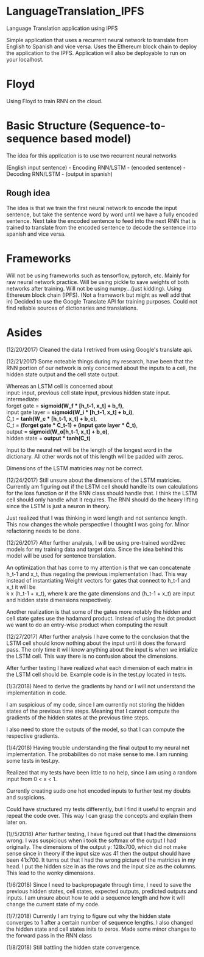 # LanguageTranslation_IPFS

Language Translation application using IPFS

Simple application that uses a recurrent neural network to translate from English to Spanish and vice versa.
Uses the Ethereum block chain to deploy the application to the IPFS.
Application will also be deployable to run on your localhost.

# Floyd

Using Floyd to train RNN on the cloud.

# Basic Structure (Sequence-to-sequence based model)

The idea for this application is to use two recurrent neural networks

(English input sentence) - Encoding RNN/LSTM - (encoded sentence) - Decoding RNN/LSTM - (output in spanish)

## Rough idea

The idea is that we train the first neural network to encode the input sentence, but take the sentence word by word until we have a fully encoded sentence. Next take the encoded sentence to feed into the next RNN that is trained to translate from the encoded sentence to decode the sentence into spanish and vice versa.

# Frameworks

Will not be using frameworks such as tensorflow, pytorch, etc.
Mainly for raw neural network practice.
Will be using pickle to save weights of both networks after training.
Will not be using numpy...(just kidding).
Using Ethereum block chain (IPFS). (Not a framework but might as well add that in)
Decided to use the Google Translate API for training purposes. Could not find reliable sources of dictionaries and translations.

# Asides
(12/20/2017)
Cleaned the data I retrived from using Google's translate api.

(12/21/2017)
Some noteable things during my research, have been that the RNN portion of our network is only concerned about the inputs to a cell, the hidden state output and the cell state output.

Whereas an LSTM cell is concerned about <br />
input: input, previous cell state input, previous hidden state input. <br />
intermediate: <br />
			  forget gate = **sigmoid(W_f * [h_t-1, x_t] + b_f)**, <br />
			  input gate layer = **sigmoid(W_i * [h_t-1, x_t] + b_i)**, <br />
			  C̃_t = **tanh(W_c * [h_t-1, x_t] + b_c)**, <br />
			  C_t = **(forget gate * C_t-1) + (input gate layer * C̃_t)**, <br />
			  output = **sigmoid(W_o[h_t-1, x_t] + b_o)**, <br />
			  hidden state = **output * tanh(C_t)**

Input to the neural net will be the length of the longest word in the dictionary. All other words not of this length
will be padded with zeros.

Dimensions of the LSTM matricies may not be correct.

(12/24/2017)
Still unsure about the dimensions of the LSTM matricies.
Currently am figuring out if the LSTM cell should handle its own calculations for the loss function or if the RNN class should handle that. I think the LSTM cell should only handle what it requires. The RNN should do the heavy lifting since the LSTM is just a neuron in theory.

Just realized that I was thinking in word length and not sentence length. This now changes the whole perspective I thought I was going for. Minor refactoring needs to be done.

(12/26/2017)
After further analysis, I will be using pre-trained word2vec models for my training data and target data. Since the idea behind this model will be used for sentence translation.

An optimization that has come to my attention is that we can concatenate h_t-1 and x_t, thus negating the previous implementation I had. This way instead of instantiating Weight vectors for gates that connect to h_t-1 and x_t it will be <br />k x (h_t-1 + x_t), where k are the gate dimensions and (h_t-1 + x_t) are input and hidden state dimensions respectively.

Another realization is that some of the gates more notably the hidden and cell state gates use the hadamard product. Instead of using the dot product we want to do an entry-wise product when computing the result


(12/27/2017) 
After further analysis I have come to the conclusion that the LSTM cell should know nothing about the input until it does the forward pass. The only time it will know anything about the input is when we intialize the LSTM cell. This way there is no confusion about the dimensions.

After further testing I have realized what each dimension of each matrix in the LSTM cell should be. Example code is in the test.py located in tests.


(1/3/2018)
Need to derive the gradients by hand or I will not understand the implementation in code.

I am suspicious of my code, since I am currently not storing the hidden states of the previous time steps.
Meaning that I cannot compute the gradients of the hidden states at the previous time steps.

I also need to store the outputs of the model, so that I can compute the respective gradients.

(1/4/2018)
Having trouble understanding the final output to my neural net implementation.
The probabilites do not make sense to me. I am running some tests in test.py.

Realized that my tests have been little to no help, since I am using a random input from 0 < x < 1.

Currently creating sudo one hot encoded inputs to further test my doubts and suspicions.

Could have structured my tests differently, but I find it useful to engrain and repeat the code over. This way I can grasp the concepts and explain them later on.

(1//5/2018)
After further testing, I have figured out that I had the dimensions wrong. I was suspicious when i took the softmax of the output I had originally. The dimensions of the output y: 128x700, which did not make sense since in theory if the input size was 41 then the output should have been 41x700. It turns out that I had the wrong picture of the matricies in my head. I put the hidden size in as the rows and the input size as the columns. This lead to the wonky dimensions.

(1/6/2018)
Since I need to backpropagate through time, I need to save the previous hidden states, cell states, expected outputs, predicted outputs and inputs. I am unsure about how to add a sequence length and how it will change the current state of my code.

(1/7/2018)
Currently I am trying to figure out why the hidden state converges to 1 after a certain number of sequence lengths.
I also changed the hidden state and cell states inits to zeros.
Made some minor changes to the forward pass in the RNN class

(1/8/2018)
Still battling the hidden state convergence.